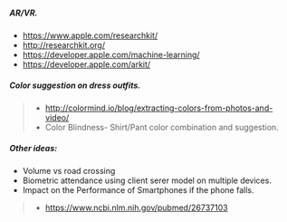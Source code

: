 ##### AR/VR. 
- https://www.apple.com/researchkit/
- http://researchkit.org/
- https://developer.apple.com/machine-learning/
- https://developer.apple.com/arkit/


##### Color suggestion on dress outfits. 
> - http://colormind.io/blog/extracting-colors-from-photos-and-video/
> - Color Blindness- Shirt/Pant color combination and suggestion.

##### Other ideas:
- Volume vs road crossing
- Biometric attendance using client serer model on multiple devices.
- Impact on the Performance of Smartphones if the phone falls.
> - https://www.ncbi.nlm.nih.gov/pubmed/26737103

